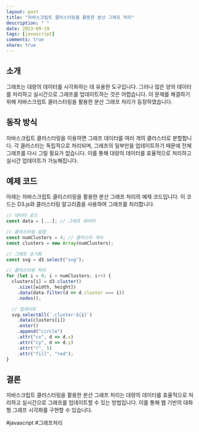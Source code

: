 ```yaml
---
layout: post
title: "자바스크립트 클러스터링을 활용한 분산 그래프 처리"
description: " "
date: 2023-09-19
tags: [javascript]
comments: true
share: true
---
```


## 소개

그래프는 대량의 데이터를 시각화하는 데 유용한 도구입니다. 그러나 많은 양의 데이터를 처리하고 실시간으로 그래프를 업데이트하는 것은 어렵습니다. 이 문제를 해결하기 위해 자바스크립트 클러스터링을 활용한 분산 그래프 처리가 등장하였습니다.

## 동작 방식

자바스크립트 클러스터링을 이용하면 그래프 데이터를 여러 개의 클러스터로 분할합니다. 각 클러스터는 독립적으로 처리되며, 그래프의 일부만을 업데이트하기 때문에 전체 그래프를 다시 그릴 필요가 없습니다. 이를 통해 대량의 데이터를 효율적으로 처리하고 실시간 업데이트가 가능해집니다.

## 예제 코드

아래는 자바스크립트 클러스터링을 활용한 분산 그래프 처리의 예제 코드입니다. 이 코드는 D3.js와 클러스터링 알고리즘을 사용하여 그래프를 처리합니다.

```javascript
// 데이터 로드
const data = [...]; // 그래프 데이터

// 클러스터링 설정
const numClusters = 4; // 클러스터 개수
const clusters = new Array(numClusters);

// 그래프 초기화
const svg = d3.select("svg");

// 클러스터링 처리
for (let i = 0; i < numClusters; i++) {
  clusters[i] = d3.cluster()
    .size([width, height])
    .data(data.filter(d => d.cluster === i))
    .nodes();

  // 업데이트
  svg.selectAll(`.cluster-${i}`)
    .data(clusters[i])
    .enter()
    .append("circle")
    .attr("cx", d => d.x)
    .attr("cy", d => d.y)
    .attr("r", 5)
    .attr("fill", "red");
}
```

## 결론

자바스크립트 클러스터링을 활용한 분산 그래프 처리는 대량의 데이터를 효율적으로 처리하고 실시간으로 그래프를 업데이트할 수 있는 방법입니다. 이를 통해 웹 기반의 대화형 그래프 시각화를 구현할 수 있습니다.

#javascript #그래프처리